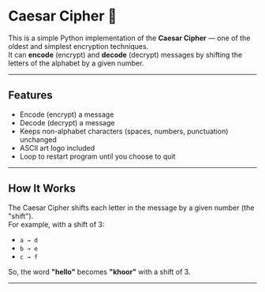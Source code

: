 
# Caesar Cipher 🔐

This is a simple Python implementation of the **Caesar Cipher** — one of the oldest and simplest encryption techniques.  
It can **encode** (encrypt) and **decode** (decrypt) messages by shifting the letters of the alphabet by a given number.

---

## Features
- Encode (encrypt) a message
- Decode (decrypt) a message
- Keeps non-alphabet characters (spaces, numbers, punctuation) unchanged
- ASCII art logo included 
- Loop to restart program until you choose to quit

---

## How It Works
The Caesar Cipher shifts each letter in the message by a given number (the "shift").  
For example, with a shift of 3:  
- `a → d`  
- `b → e`  
- `c → f`  

So, the word **"hello"** becomes **"khoor"** with a shift of 3.

---



